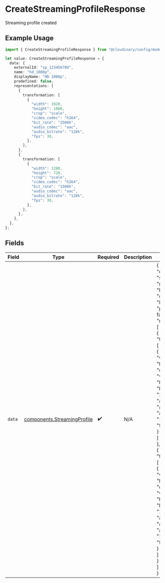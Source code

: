# CreateStreamingProfileResponse

Streaming profile created

## Example Usage

```typescript
import { CreateStreamingProfileResponse } from "@cloudinary/config/models/operations";

let value: CreateStreamingProfileResponse = {
  data: {
    externalId: "sp_123456789",
    name: "hd_1080p",
    displayName: "HD 1080p",
    predefined: false,
    representations: [
      {
        transformation: [
          {
            "width": 1920,
            "height": 1080,
            "crop": "scale",
            "video_codec": "h264",
            "bit_rate": "2500k",
            "audio_codec": "aac",
            "audio_bitrate": "128k",
            "fps": 30,
          },
        ],
      },
      {
        transformation: [
          {
            "width": 1280,
            "height": 720,
            "crop": "scale",
            "video_codec": "h264",
            "bit_rate": "1500k",
            "audio_codec": "aac",
            "audio_bitrate": "128k",
            "fps": 30,
          },
        ],
      },
    ],
  },
};
```

## Fields

| Field                                                                                                                                                                                                                                                                                                                                                                                                                                                                                                | Type                                                                                                                                                                                                                                                                                                                                                                                                                                                                                                 | Required                                                                                                                                                                                                                                                                                                                                                                                                                                                                                             | Description                                                                                                                                                                                                                                                                                                                                                                                                                                                                                          | Example                                                                                                                                                                                                                                                                                                                                                                                                                                                                                              |
| ---------------------------------------------------------------------------------------------------------------------------------------------------------------------------------------------------------------------------------------------------------------------------------------------------------------------------------------------------------------------------------------------------------------------------------------------------------------------------------------------------- | ---------------------------------------------------------------------------------------------------------------------------------------------------------------------------------------------------------------------------------------------------------------------------------------------------------------------------------------------------------------------------------------------------------------------------------------------------------------------------------------------------- | ---------------------------------------------------------------------------------------------------------------------------------------------------------------------------------------------------------------------------------------------------------------------------------------------------------------------------------------------------------------------------------------------------------------------------------------------------------------------------------------------------- | ---------------------------------------------------------------------------------------------------------------------------------------------------------------------------------------------------------------------------------------------------------------------------------------------------------------------------------------------------------------------------------------------------------------------------------------------------------------------------------------------------- | ---------------------------------------------------------------------------------------------------------------------------------------------------------------------------------------------------------------------------------------------------------------------------------------------------------------------------------------------------------------------------------------------------------------------------------------------------------------------------------------------------- |
| `data`                                                                                                                                                                                                                                                                                                                                                                                                                                                                                               | [components.StreamingProfile](../../models/components/streamingprofile.md)                                                                                                                                                                                                                                                                                                                                                                                                                           | :heavy_check_mark:                                                                                                                                                                                                                                                                                                                                                                                                                                                                                   | N/A                                                                                                                                                                                                                                                                                                                                                                                                                                                                                                  | {<br/>"external_id": "sp_123456789",<br/>"name": "hd_1080p",<br/>"display_name": "HD 1080p",<br/>"predefined": false,<br/>"representations": [<br/>{<br/>"transformation": [<br/>{<br/>"width": 1920,<br/>"height": 1080,<br/>"crop": "scale",<br/>"video_codec": "h264",<br/>"bit_rate": "2500k",<br/>"audio_codec": "aac",<br/>"audio_bitrate": "128k",<br/>"fps": 30<br/>}<br/>]<br/>},<br/>{<br/>"transformation": [<br/>{<br/>"width": 1280,<br/>"height": 720,<br/>"crop": "scale",<br/>"video_codec": "h264",<br/>"bit_rate": "1500k",<br/>"audio_codec": "aac",<br/>"audio_bitrate": "128k",<br/>"fps": 30<br/>}<br/>]<br/>}<br/>]<br/>} |